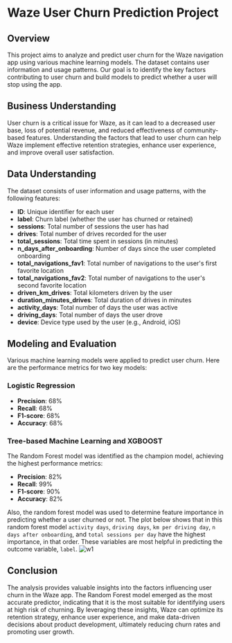 # Waze User Churn Prediction Project

## Overview
This project aims to analyze and predict user churn for the Waze navigation app using various machine learning models. The dataset contains user information and usage patterns. Our goal is to identify the key factors contributing to user churn and build models to predict whether a user will stop using the app.

## Business Understanding
User churn is a critical issue for Waze, as it can lead to a decreased user base, loss of potential revenue, and reduced effectiveness of community-based features. Understanding the factors that lead to user churn can help Waze implement effective retention strategies, enhance user experience, and improve overall user satisfaction.

## Data Understanding
The dataset consists of user information and usage patterns, with the following features:
- **ID**: Unique identifier for each user
- **label**: Churn label (whether the user has churned or retained)
- **sessions**: Total number of sessions the user has had
- **drives**: Total number of drives recorded for the user
- **total_sessions**: Total time spent in sessions (in minutes)
- **n_days_after_onboarding**: Number of days since the user completed onboarding
- **total_navigations_fav1**: Total number of navigations to the user's first favorite location
- **total_navigations_fav2**: Total number of navigations to the user's second favorite location
- **driven_km_drives**: Total kilometers driven by the user
- **duration_minutes_drives**: Total duration of drives in minutes
- **activity_days**: Total number of days the user was active
- **driving_days**: Total number of days the user drove
- **device**: Device type used by the user (e.g., Android, iOS)

## Modeling and Evaluation
Various machine learning models were applied to predict user churn. Here are the performance metrics for two key models:

### Logistic Regression
- **Precision**: 68%
- **Recall**: 68%
- **F1-score**: 68%
- **Accuracy**: 68%

### Tree-based Machine Learning and XGBOOST
The Random Forest model was identified as the champion model, achieving the highest performance metrics:
- **Precision**: 82%
- **Recall**: 99%
- **F1-score**: 90%
- **Accuracy**: 82%

Also, the random forest model was used to determine feature importance in predicting whether a user churned or not. The plot below shows that in this random forest model `activity days`, `driving days`, `km per driving day`, `n days after onboarding`, and `total sessions per day` have the highest importance, in that order. These variables are most helpful in predicting the outcome variable, `label`.
![w1](https://github.com/user-attachments/assets/f357f115-3670-4f2e-a9e0-f56f0bd0549a)

## Conclusion
The analysis provides valuable insights into the factors influencing user churn in the Waze app. The Random Forest model emerged as the most accurate predictor, indicating that it is the most suitable for identifying users at high risk of churning. By leveraging these insights, Waze can optimize its retention strategy, enhance user experience, and make data-driven decisions about product development, ultimately reducing churn rates and promoting user growth.
